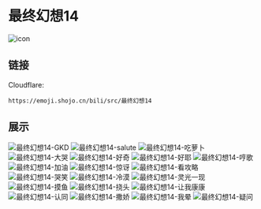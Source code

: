 # 最终幻想14
![icon](https://emoji.shojo.cn/bili/src/最终幻想14/icon.png)
## 链接
Cloudflare:
```
https://emoji.shojo.cn/bili/src/最终幻想14
```
## 展示
![最终幻想14-GKD](https://emoji.shojo.cn/bili/src/最终幻想14/最终幻想14-GKD.png)
![最终幻想14-salute](https://emoji.shojo.cn/bili/src/最终幻想14/最终幻想14-salute.png)
![最终幻想14-吃萝卜](https://emoji.shojo.cn/bili/src/最终幻想14/最终幻想14-吃萝卜.png)
![最终幻想14-大哭](https://emoji.shojo.cn/bili/src/最终幻想14/最终幻想14-大哭.png)
![最终幻想14-好奇](https://emoji.shojo.cn/bili/src/最终幻想14/最终幻想14-好奇.png)
![最终幻想14-好耶](https://emoji.shojo.cn/bili/src/最终幻想14/最终幻想14-好耶.png)
![最终幻想14-哼歌](https://emoji.shojo.cn/bili/src/最终幻想14/最终幻想14-哼歌.png)
![最终幻想14-加油](https://emoji.shojo.cn/bili/src/最终幻想14/最终幻想14-加油.png)
![最终幻想14-惊讶](https://emoji.shojo.cn/bili/src/最终幻想14/最终幻想14-惊讶.png)
![最终幻想14-看攻略](https://emoji.shojo.cn/bili/src/最终幻想14/最终幻想14-看攻略.png)
![最终幻想14-哭笑](https://emoji.shojo.cn/bili/src/最终幻想14/最终幻想14-哭笑.png)
![最终幻想14-冷漠](https://emoji.shojo.cn/bili/src/最终幻想14/最终幻想14-冷漠.png)
![最终幻想14-灵光一现](https://emoji.shojo.cn/bili/src/最终幻想14/最终幻想14-灵光一现.png)
![最终幻想14-摸鱼](https://emoji.shojo.cn/bili/src/最终幻想14/最终幻想14-摸鱼.png)
![最终幻想14-挠头](https://emoji.shojo.cn/bili/src/最终幻想14/最终幻想14-挠头.png)
![最终幻想14-让我康康](https://emoji.shojo.cn/bili/src/最终幻想14/最终幻想14-让我康康.png)
![最终幻想14-认同](https://emoji.shojo.cn/bili/src/最终幻想14/最终幻想14-认同.png)
![最终幻想14-撒娇](https://emoji.shojo.cn/bili/src/最终幻想14/最终幻想14-撒娇.png)
![最终幻想14-我晕](https://emoji.shojo.cn/bili/src/最终幻想14/最终幻想14-我晕.png)
![最终幻想14-疑问](https://emoji.shojo.cn/bili/src/最终幻想14/最终幻想14-疑问.png)
